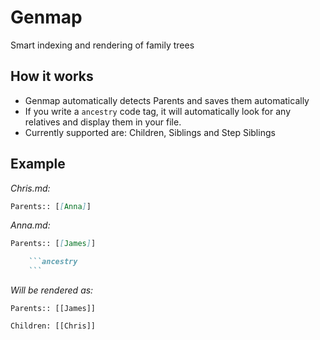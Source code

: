 # Genmap

Smart indexing and rendering of family trees

## How it works

-   Genmap automatically detects Parents and saves them automatically
-   If you write a `ancestry` code tag, it will automatically look for any relatives and display them in your file.
-   Currently supported are: Children, Siblings and Step Siblings

## Example

_Chris.md:_

```md
Parents:: [[Anna]]
```

_Anna.md:_

````md
Parents:: [[James]]

    ```ancestry
    ```
````

_Will be rendered as:_

```
Parents:: [[James]]

Children: [[Chris]]
```
